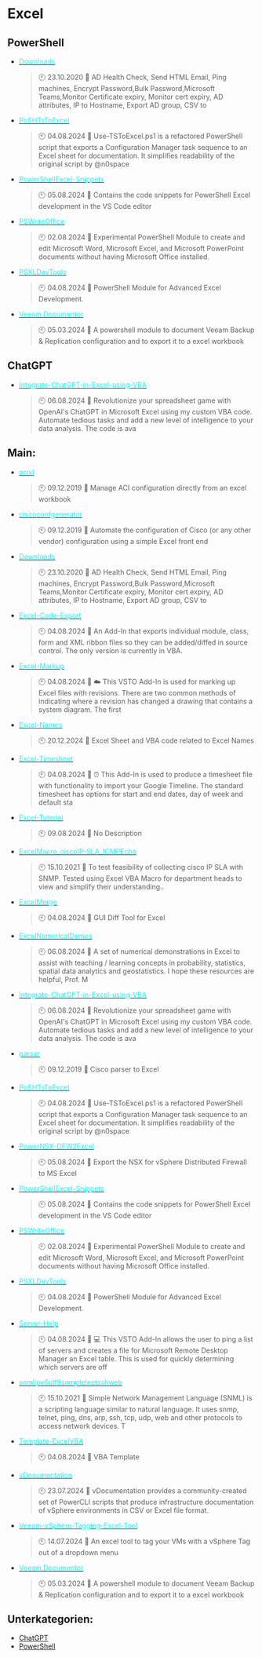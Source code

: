# Excel

## PowerShell
- [<span style="color:cyan">Downloads</span>](https://github.com/Thamielis/Downloads)
	> :clock10: 23.10.2020
	> :memo: AD Health Check, Send HTML Email,  Ping machines, Encrypt Password,Bulk Password,Microsoft Teams,Monitor Certificate expiry, Monitor cert expiry, AD attributes, IP to Hostname, Export AD group, CSV to
- [<span style="color:cyan">PoSHTsToExcel</span>](https://github.com/Thamielis/PoSHTsToExcel)
	> :clock10: 04.08.2024
	> :memo: Use-TSToExcel.ps1 is a refactored PowerShell script that exports a Configuration Manager task sequence to an Excel sheet for documentation. It simplifies readability of the original script by @n0space
- [<span style="color:cyan">PowerShellExcel-Snippets</span>](https://github.com/Thamielis/PowerShellExcel-Snippets)
	> :clock10: 05.08.2024
	> :memo: Contains the code snippets for PowerShell Excel development in the VS Code editor
- [<span style="color:cyan">PSWriteOffice</span>](https://github.com/Thamielis/PSWriteOffice)
	> :clock10: 02.08.2024
	> :memo: Experimental PowerShell Module to create and edit Microsoft Word, Microsoft Excel, and Microsoft PowerPoint documents without having Microsoft Office installed.
- [<span style="color:cyan">PSXLDevTools</span>](https://github.com/Thamielis/PSXLDevTools)
	> :clock10: 04.08.2024
	> :memo: PowerShell Module for Advanced Excel Development.
- [<span style="color:cyan">Veeam.Documentor</span>](https://github.com/Thamielis/Veeam.Documentor)
	> :clock10: 05.03.2024
	> :memo: A powershell module to document Veeam Backup & Replication configuration and to export it to a excel workbook
## ChatGPT
- [<span style="color:cyan">Integrate-ChatGPT-in-Excel-using-VBA</span>](https://github.com/Thamielis/Integrate-ChatGPT-in-Excel-using-VBA)
	> :clock10: 06.08.2024
	> :memo: Revolutionize your spreadsheet game with OpenAI's ChatGPT in Microsoft Excel using my custom VBA code. Automate tedious tasks and add a new level of intelligence to your data analysis. The code is ava
## Main:
- [<span style="color:cyan">acixl</span>](https://github.com/Thamielis/acixl)
	> :clock10: 09.12.2019
	> :memo: Manage ACI configuration directly from an excel workbook
- [<span style="color:cyan">ciscoconfgenerator</span>](https://github.com/Thamielis/ciscoconfgenerator)
	> :clock10: 09.12.2019
	> :memo: Automate the configuration of Cisco (or any other vendor) configuration using a simple Excel front end
- [<span style="color:cyan">Downloads</span>](https://github.com/Thamielis/Downloads)
	> :clock10: 23.10.2020
	> :memo: AD Health Check, Send HTML Email,  Ping machines, Encrypt Password,Bulk Password,Microsoft Teams,Monitor Certificate expiry, Monitor cert expiry, AD attributes, IP to Hostname, Export AD group, CSV to
- [<span style="color:cyan">Excel-Code-Export</span>](https://github.com/Thamielis/Excel-Code-Export)
	> :clock10: 04.08.2024
	> :memo: An Add-In that exports individual module, class, form and XML ribbon files so they can be added/diffed in source control. The only version is currently in VBA.
- [<span style="color:cyan">Excel-Markup</span>](https://github.com/Thamielis/Excel-Markup)
	> :clock10: 04.08.2024
	> :memo: :cloud: This VSTO Add-In is used for marking up Excel files with revisions. There are two common methods of indicating where a revision has changed a drawing that contains a system diagram. The first 
- [<span style="color:cyan">Excel-Names</span>](https://github.com/Thamielis/Excel-Names)
	> :clock10: 20.12.2024
	> :memo: Excel Sheet and VBA code related to Excel Names
- [<span style="color:cyan">Excel-Timesheet</span>](https://github.com/Thamielis/Excel-Timesheet)
	> :clock10: 04.08.2024
	> :memo: :alarm_clock: This Add-In is used to produce a timesheet file with functionality to import your Google Timeline. The standard timesheet has options for start and end dates, day of week and default sta
- [<span style="color:cyan">Excel-Tutorial</span>](https://github.com/Thamielis/Excel-Tutorial)
	> :clock10: 09.08.2024
	> :memo: No Description
- [<span style="color:cyan">ExcelMacro_ciscoIP-SLA_ICMPEcho</span>](https://github.com/Thamielis/ExcelMacro_ciscoIP-SLA_ICMPEcho)
	> :clock10: 15.10.2021
	> :memo: To test feasibility of collecting cisco IP SLA with SNMP. Tested using Excel VBA Macro for department heads to view and simplify their understanding..
- [<span style="color:cyan">ExcelMerge</span>](https://github.com/Thamielis/ExcelMerge)
	> :clock10: 04.08.2024
	> :memo: GUI Diff Tool for Excel
- [<span style="color:cyan">ExcelNumericalDemos</span>](https://github.com/Thamielis/ExcelNumericalDemos)
	> :clock10: 06.08.2024
	> :memo: A set of numerical demonstrations in Excel to assist with teaching / learning concepts in probability, statistics, spatial data analytics and geostatistics. I hope these resources are helpful, Prof. M
- [<span style="color:cyan">Integrate-ChatGPT-in-Excel-using-VBA</span>](https://github.com/Thamielis/Integrate-ChatGPT-in-Excel-using-VBA)
	> :clock10: 06.08.2024
	> :memo: Revolutionize your spreadsheet game with OpenAI's ChatGPT in Microsoft Excel using my custom VBA code. Automate tedious tasks and add a new level of intelligence to your data analysis. The code is ava
- [<span style="color:cyan">parser</span>](https://github.com/Thamielis/parser)
	> :clock10: 09.12.2019
	> :memo: Cisco parser to Excel
- [<span style="color:cyan">PoSHTsToExcel</span>](https://github.com/Thamielis/PoSHTsToExcel)
	> :clock10: 04.08.2024
	> :memo: Use-TSToExcel.ps1 is a refactored PowerShell script that exports a Configuration Manager task sequence to an Excel sheet for documentation. It simplifies readability of the original script by @n0space
- [<span style="color:cyan">PowerNSX-DFW2Excel</span>](https://github.com/Thamielis/PowerNSX-DFW2Excel)
	> :clock10: 05.08.2024
	> :memo: Export the NSX for vSphere Distributed Firewall to MS Excel
- [<span style="color:cyan">PowerShellExcel-Snippets</span>](https://github.com/Thamielis/PowerShellExcel-Snippets)
	> :clock10: 05.08.2024
	> :memo: Contains the code snippets for PowerShell Excel development in the VS Code editor
- [<span style="color:cyan">PSWriteOffice</span>](https://github.com/Thamielis/PSWriteOffice)
	> :clock10: 02.08.2024
	> :memo: Experimental PowerShell Module to create and edit Microsoft Word, Microsoft Excel, and Microsoft PowerPoint documents without having Microsoft Office installed.
- [<span style="color:cyan">PSXLDevTools</span>](https://github.com/Thamielis/PSXLDevTools)
	> :clock10: 04.08.2024
	> :memo: PowerShell Module for Advanced Excel Development.
- [<span style="color:cyan">Server-Help</span>](https://github.com/Thamielis/Server-Help)
	> :clock10: 04.08.2024
	> :memo: :computer: This VSTO Add-In allows the user to ping a list of servers and creates a file for Microsoft Remote Desktop Manager an Excel table. This is used for quickly determining which servers are off
- [<span style="color:cyan">snmlipv6utf8snmptelnetsshweb</span>](https://github.com/Thamielis/snmlipv6utf8snmptelnetsshweb)
	> :clock10: 15.10.2021
	> :memo: Simple Network Management Language (SNML) is a scripting language similar to natural language. It uses snmp, telnet, ping, dns, arp, ssh, tcp, udp, web and other protocols to access network devices. T
- [<span style="color:cyan">Template-ExcelVBA</span>](https://github.com/Thamielis/Template-ExcelVBA)
	> :clock10: 04.08.2024
	> :memo: VBA Template
- [<span style="color:cyan">vDocumentation</span>](https://github.com/Thamielis/vDocumentation)
	> :clock10: 23.07.2024
	> :memo: vDocumentation provides a community-created set of PowerCLI scripts that produce infrastructure documentation of vSphere environments in CSV or Excel file format.
- [<span style="color:cyan">Veeam-vSphere-Tagging-Excel-Tool</span>](https://github.com/Thamielis/Veeam-vSphere-Tagging-Excel-Tool)
	> :clock10: 14.07.2024
	> :memo: An excel tool to tag your VMs with a vSphere Tag out of a dropdown menu
- [<span style="color:cyan">Veeam.Documentor</span>](https://github.com/Thamielis/Veeam.Documentor)
	> :clock10: 05.03.2024
	> :memo: A powershell module to document Veeam Backup & Replication configuration and to export it to a excel workbook

## Unterkategorien:
- [ChatGPT](ChatGPT.md)
- [PowerShell](PowerShell.md)

